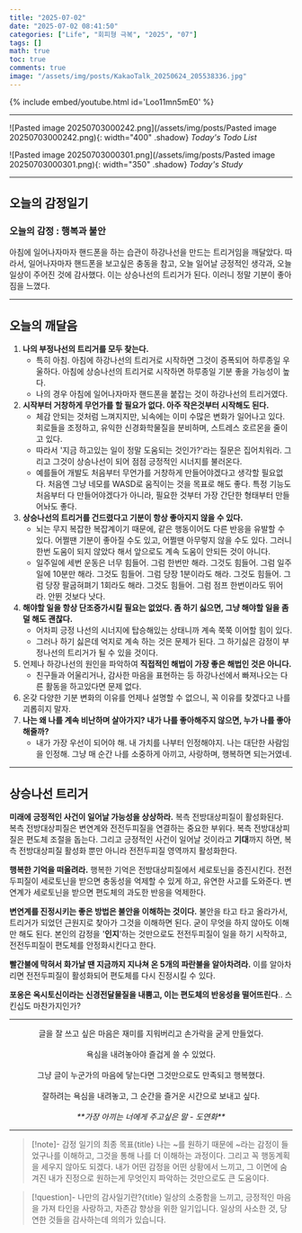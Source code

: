 ```yaml
---
title: "2025-07-02"
date: "2025-07-02 08:41:50"
categories: ["Life", "회피형 극복", "2025", "07"]
tags: []
math: true
toc: true
comments: true
image: "/assets/img/posts/KakaoTalk_20250624_205538336.jpg"
---
```


{% include embed/youtube.html id='Loo11mn5mE0' %}



---

![Pasted image 20250703000242.png](/assets/img/posts/Pasted image 20250703000242.png){: width="400" .shadow}
_Today's Todo List_

![Pasted image 20250703000301.png](/assets/img/posts/Pasted image 20250703000301.png){: width="350" .shadow}
_Today's Study_

---
## 오늘의 감정일기

### 오늘의 감정 : 행복과 불안
아침에 일어나자마자 핸드폰을 하는 습관이 하강나선을 만드는 트리거임을 깨달았다. 따라서, 일어나자마자 핸드폰을 보고싶은 충동을 참고, 오늘 일어날 긍정적인 생각과, 오늘 일상이 주어진 것에 감사했다. 이는 상승나선의 트리거가 된다. 이러니 정말 기분이 좋아짐을 느꼈다.

---
## 오늘의 깨달음

1. **나의 부정나선의 트리거를 모두 찾는다.** 
	- 특히 아침. 아침에 하강나선의 트리거로 시작하면 그것이 증폭되어 하루종일 우울하다. 아침에 상승나선의 트리거로 시작하면 하루종일 기분 좋을 가능성이 높다. 
	- 나의 경우 아침에 일어나자마자 핸드폰을 붙잡는 것이 하강나선의 트리거였다.
2. **시작부터 거창하게 무언가를 할 필요가 없다. 아주 작은것부터 시작해도 된다.**
	- 체감 안되는 것처럼 느껴지지만, 뇌속에는 이미 수많은 변화가 일어나고 있다. 회로들을 조정하고, 유익한 신경화학물질을 분비하며, 스트레스 호르몬을 줄이고 있다. 
	- 따라서 '지금 하고있는 일이 정말 도움되는 것인가?'라는 질문은 집어치워라. 그리고 그것이 상승나선이 되어 점점 긍정적인 시너지를 불러온다. 
	- 예를들어 개발도 처음부터 무언가를 거창하게 만들어야겠다고 생각할 필요없다. 처음엔 그냥 네모를 WASD로 움직이는 것을 목표로 해도 좋다. 특정 기능도 처음부터 다 만들어야겠다가 아니라, 필요한 것부터 가장 간단한 형태부터 만들어놔도 좋다.
3. **상승나선의 트리거를 건드렸다고 기분이 항상 좋아지지 않을 수 있다.** 
	- 뇌는 무지 복잡한 복잡계이기 때문에, 같은 행동이어도 다른 반응을 유발할 수 있다. 어쩔땐 기분이 좋아질 수도 있고, 어쩔땐 아무렇지 않을 수도 있다. 그러니 한번 도움이 되지 않았다 해서 앞으로도 계속 도움이 안되든 것이 아니다. 
	- 일주일에 세번 운동은 너무 힘들어. 그럼 한번만 해라. 그것도 힘들어. 그럼 일주일에 10분만 해라. 그것도 힘들어. 그럼 당장 1분이라도 해라. 그것도 힘들어. 그럼 당장 팔굽혀펴기 1회라도 해라. 그것도 힘들어. 그럼 점프 한번이라도 뛰어라. 안뛴 것보다 낫다.
4. **해야할 일을 항상 단조증가시킬 필요는 없었다. 좀 하기 싫으면, 그냥 해야할 일을 좀 덜 해도 괜찮다.**
	- 어차피 긍정 나선의 시너지에 탑승해있는 상태니까 계속 쭉쭉 이어할 힘이 있다. 
	- 그러나 하기 싫은데 억지로 계속 하는 것은 문제가 된다. 그 하기싫은 감정이 부정나선의 트리거가 될 수 있을 것이다.
5. 언제나 하강나선의 원인을 파악하여 **직접적인 해법이 가장 좋은 해법인 것은 아니다.**
	- 친구들과 어울리거나, 감사한 마음을 표현하는 등 하강나선에서 빠져나오는 다른 활동을 하고있다면 문제 없다.
6. 온갖 다양한 기분 변화의 이유를 언제나 설명할 수 없으니, 꼭 이유를 찾겠다고 나를 괴롭히지 말자.
7. **나는 왜 나를 계속 비난하며 살아가지? 내가 나를 좋아해주지 않으면, 누가 나를 좋아해줄까?** 
	- 내가 가장 우선이 되어야 해. 내 가치를 나부터 인정해야지. 나는 대단한 사람임을 인정해. 그냥 매 순간 나를 소중하게 아끼고, 사랑하며, 행복하면 되는거였네.

---
## 상승나선 트리거

**미래에 긍정적인 사건이 일어날 가능성을 상상하라.** 복측 전방대상피질이 활성화된다. 복측 전방대상피질은 변연계와 전전두피질을 연결하는 중요한 부위다. 복측 전방대상피질은 편도체 조절을 돕는다. 그리고 긍정적인 사건이 일어날 것이라고 **기대**까지 하면, 복측 전방대상피질 활성화 뿐만 아니라 전전두피질 영역까지 활성화한다.

**행복한 기억을 떠올려라.** 행복한 기억은 전방대상피질에서 세로토닌을 증진시킨다. 전전두피질이 세로토닌을 받으면 충동성을 억제할 수 있게 하고, 유연한 사고를 도와준다. 변연계가 세로토닌을 받으면 편도체의 과도한 반응을 억제한다.

**변연계를 진정시키는 좋은 방법은 불안을 이해하는 것이다.** 불안을 타고 타고 올라가서, 트리거가 되었던 근원지로 찾아가 그것을 이해하면 된다. 굳이 무엇을 하지 않아도 이해만 해도 된다. 본인의 감정을 '**인지**'하는 것만으로도 전전두피질이 일을 하기 시작하고, 전전두피질이 편도체를 안정화시킨다고 한다.

**빨간불에 막혀서 화가날 땐 지금까지 지나쳐 온 5개의 파란불을 알아차려라.** 이를 알아차리면 전전두피질이 활성화되어 편도체를 다시 진정시킬 수 있다.

**포옹은 옥시토신이라는 신경전달물질을 내뿜고, 이는 편도체의 반응성을 떨어뜨린다**.. 스킨십도 마찬가지인가?

---

<div style="text-align: center;">  
글을 잘 쓰고 싶은 마음은 재미를 지워버리고 손가락을 굳게 만들었다. <br><br>
욕심을 내려놓아야 즐겁게 쓸 수 있었다. <br><br>
그냥 글이 누군가의 마음에 닿는다면 그것만으로도 만족되고 행복했다. <br><br>
잘하려는 욕심을 내려놓고, 그 순간을 즐거운 시간으로 보내고 싶다. <br><br>
<i>**가장 아끼는 너에게 주고싶은 말 - 도연화**</i>
</div>

---

> [!note]- 감정 일기의 최종 목표{title}
> 나는 ~를 원하기 때문에 ~라는 감정이 들었구나를 이해하고, 그것을 통해 나를 더 이해하는 과정이다.
> 그리고 꼭 행동계획을 세우지 않아도 되겠다. 내가 어떤 감정을 어떤 상황에서 느끼고, 그 이면에 숨겨진 내가 진정으로 원하는게 무엇인지 파악하는 것만으로도 큰 도움이다. 

> [!question]- 나만의 감사일기란?{title}
> 일상의 소중함을 느끼고, 긍정적인 마음을 가져 타인을 사랑하고, 자존감 향상을 위한 일기입니다. 일상의 사소한 것, 당연한 것들을 감사하는데 의의가 있습니다.